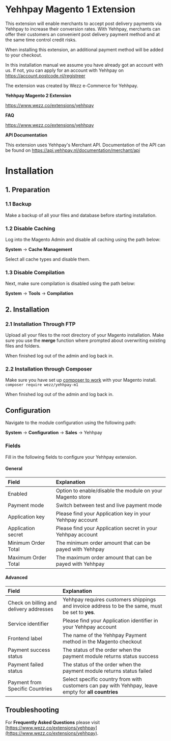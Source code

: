 # Yehhpay Magento 1 Extension

This extension will enable merchants to accept post delivery payments via Yehhpay to increase their conversion rates.
With Yehhpay, merchants can offer their customers an convenient post delivery payment method and at the same time control credit risks.

When installing this extension, an additional payment method will be added to your checkout.

In this installation manual we assume you have already got an account with us. If not, you can apply for an account with Yehhpay on https://account.postcode.nl/registreer

The extension was created by Wezz e-Commerce for Yehhpay.

__Yehhpay Magento 2 Extension__

https://www.wezz.co/extensions/yehhpay

__FAQ__

https://www.wezz.co/extensions/yehhpay

__API Documentation__

This extension uses Yehhpay's Merchant API. Documentation of the API can be found on
https://api.yehhpay.nl/documentation/merchant/api

# Installation

## 1. Preparation

### 1.1 Backup

Make a backup of all your files and database before starting installation.

### 1.2 Disable Caching

Log into the Magento Admin and disable all caching using the path below:

__System__ -> __Cache Management__

Select all cache types and disable them.

### 1.3 Disable Compilation

Next, make sure compilation is disabled using the path below:

__System__ -> __Tools__ -> __Compilation__

## 2. Installation

### 2.1 Installation Through FTP

Upload all your files to the root directory of your Magento installation. Make sure you use the __merge__ function where prompted about overwriting existing files and folders.

When finished log out of the admin and log back in.

### 2.2 Installation through Composer

Make sure you have set up [composer to work](https://github.com/Cotya/magento-composer-installer) with your Magento install.
`
composer require wezz/yehhpay-m1
`

When finished log out of the admin and log back in.

## Configuration

Navigate to the module configuration using the following path:

__System__ -> __Configuration__ -> __Sales__ -> Yehhpay

### Fields

Fill in the following fields to configure your Yehhpay extension.


#### General
| Field | Explanation |
| :--- | :--- |
| Enabled | Option to enable/disable the module on your Magento store |
| Payment mode | Switch between test and live payment mode |
| Application key | Please find your Application key in your Yehhpay account |
| Application secret | Please find your Application secret in your Yehhpay account |
| Minimum Order Total | The minimum order amount that can be payed with Yehhpay |
| Maximum Order Total | The maximum order amount that can be payed with Yehhpay |

#### Advanced

| Field | Explanation |
| :--- | :--- |
| Check on billing and delivery addresses | Yehhpay requires customers shippings and invoice address to be the same, must be set to __yes__. |
| Service identifier | Please find your Application identifier in your Yehhpay account |
| Frontend label | The name of the Yehhpay Payment method in the Magento checkout |
| Payment success status | The status of the order when the payment module returns status success |
| Payment failed status | The status of the order when the payment module returns status failed |
| Payment from Specific Countries | Select specific country from with customers can pay with Yehhpay, leave empty for __all countries__ |

## Troubleshooting


For __Frequently Asked Questions__ please visit [https://www.wezz.co/extensions/yehhpay](https://www.wezz.co/extensions/yehhpay).
